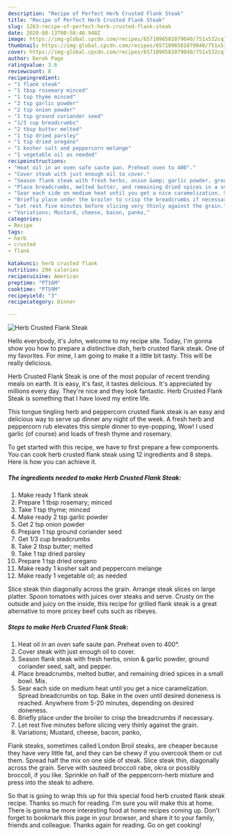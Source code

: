 ```yaml
---
description: "Recipe of Perfect Herb Crusted Flank Steak"
title: "Recipe of Perfect Herb Crusted Flank Steak"
slug: 1263-recipe-of-perfect-herb-crusted-flank-steak
date: 2020-08-13T00:58:40.948Z
image: https://img-global.cpcdn.com/recipes/6571096581079040/751x532cq70/herb-crusted-flank-steak-recipe-main-photo.jpg
thumbnail: https://img-global.cpcdn.com/recipes/6571096581079040/751x532cq70/herb-crusted-flank-steak-recipe-main-photo.jpg
cover: https://img-global.cpcdn.com/recipes/6571096581079040/751x532cq70/herb-crusted-flank-steak-recipe-main-photo.jpg
author: Derek Page
ratingvalue: 3.6
reviewcount: 8
recipeingredient:
- "1 flank steak"
- "1 tbsp rosemary minced"
- "1 tsp thyme minced"
- "2 tsp garlic powder"
- "2 tsp onion powder"
- "1 tsp ground coriander seed"
- "1/3 cup breadcrumbs"
- "2 tbsp butter melted"
- "1 tsp dried parsley"
- "1 tsp dried oregano"
- "1 kosher salt and peppercorn melange"
- "1 vegetable oil as needed"
recipeinstructions:
- "Heat oil in an oven safe saute pan. Preheat oven to 400°."
- "Cover steak with just enough oil to cover."
- "Season flank steak with fresh herbs, onion &amp; garlic powder, ground coriander seed, salt, and pepper."
- "Place breadcrumbs, melted butter, and remaining dried spices in a small bowl. Mix."
- "Sear each side on medium heat until you get a nice caramelization. Spread breadcrumbs on top. Bake in the oven until desired doneness is reached. Anywhere from 5-20 minutes, depending on desired doneness."
- "Briefly place under the broiler to crisp the breadcrumbs if necessary."
- "Let rest five minutes before slicing very thinly against the grain."
- "Variations; Mustard, cheese, bacon, panko,"
categories:
- Recipe
tags:
- herb
- crusted
- flank

katakunci: herb crusted flank 
nutrition: 294 calories
recipecuisine: American
preptime: "PT16M"
cooktime: "PT59M"
recipeyield: "3"
recipecategory: Dinner

---
```



![Herb Crusted Flank Steak](https://img-global.cpcdn.com/recipes/6571096581079040/751x532cq70/herb-crusted-flank-steak-recipe-main-photo.jpg)

Hello everybody, it's John, welcome to my recipe site. Today, I'm gonna show you how to prepare a distinctive dish, herb crusted flank steak. One of my favorites. For mine, I am going to make it a little bit tasty. This will be really delicious.

Herb Crusted Flank Steak is one of the most popular of recent trending meals on earth. It is easy, it's fast, it tastes delicious. It's appreciated by millions every day. They're nice and they look fantastic. Herb Crusted Flank Steak is something that I have loved my entire life.

This tongue tingling herb and peppercorn crusted flank steak is an easy and delicious way to serve up dinner any night of the week. A fresh herb and peppercorn rub elevates this simple dinner to eye-popping, Wow! I used garlic (of course) and loads of fresh thyme and rosemary.


To get started with this recipe, we have to first prepare a few components. You can cook herb crusted flank steak using 12 ingredients and 8 steps. Here is how you can achieve it.

<!--inarticleads1-->

##### The ingredients needed to make Herb Crusted Flank Steak:

1. Make ready 1 flank steak
1. Prepare 1 tbsp rosemary; minced
1. Take 1 tsp thyme; minced
1. Make ready 2 tsp garlic powder
1. Get 2 tsp onion powder
1. Prepare 1 tsp ground coriander seed
1. Get 1/3 cup breadcrumbs
1. Take 2 tbsp butter; melted
1. Take 1 tsp dried parsley
1. Prepare 1 tsp dried oregano
1. Make ready 1 kosher salt and peppercorn melange
1. Make ready 1 vegetable oil; as needed


Slice steak thin diagonally across the grain. Arrange steak slices on large platter. Spoon tomatoes with juices over steaks and serve. Crusty on the outside and juicy on the inside, this recipe for grilled flank steak is a great alternative to more pricey beef cuts such as ribeyes. 

<!--inarticleads2-->

##### Steps to make Herb Crusted Flank Steak:

1. Heat oil in an oven safe saute pan. Preheat oven to 400°.
1. Cover steak with just enough oil to cover.
1. Season flank steak with fresh herbs, onion &amp; garlic powder, ground coriander seed, salt, and pepper.
1. Place breadcrumbs, melted butter, and remaining dried spices in a small bowl. Mix.
1. Sear each side on medium heat until you get a nice caramelization. Spread breadcrumbs on top. Bake in the oven until desired doneness is reached. Anywhere from 5-20 minutes, depending on desired doneness.
1. Briefly place under the broiler to crisp the breadcrumbs if necessary.
1. Let rest five minutes before slicing very thinly against the grain.
1. Variations; Mustard, cheese, bacon, panko,


Flank steaks, sometimes called London Broil steaks, are cheaper because they have very little fat, and they can be chewy if you overcook them or cut them. Spread half the mix on one side of steak. Slice steak thin, diagonally across the grain. Serve with sauteed broccoli rabe, okra or possibly broccoli, if you like. Sprinkle on half of the peppercorn-herb mixture and press into the steak to adhere. 

So that is going to wrap this up for this special food herb crusted flank steak recipe. Thanks so much for reading. I'm sure you will make this at home. There is gonna be more interesting food at home recipes coming up. Don't forget to bookmark this page in your browser, and share it to your family, friends and colleague. Thanks again for reading. Go on get cooking!

